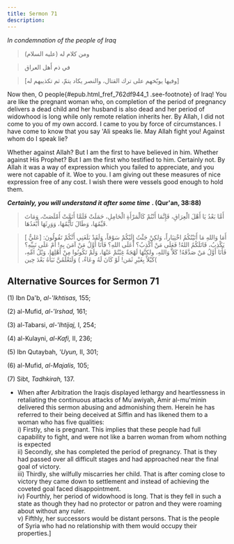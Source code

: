 ```yaml
---
title: Sermon 71
description: 
---
```


*In condemnation of the people of Iraq*

> ومن كلام له (عليه السلام)

> في ذم أَهل العراق

> \[وفيها يوبّخهم على ترك القتال، والنصر يكاد يتمّ، ثم تكذيبهم له\]

Now then, O
people{#epub.html_fref_762df944_1
.see-footnote} of Iraq! You are like the pregnant woman who, on
completion of the period of pregnancy delivers a dead child and her
husband is also dead and her period of widowhood is long while only
remote relation inherits her. By Allah, I did not come to you of my own
accord. I came to you by force of circumstances. I have come to know
that you say 'Ali speaks lie. May Allah fight you! Against whom do I
speak lie?

Whether against Allah? But I am the first to have believed in him.
Whether against His Prophet? But I am the first who testified to him.
Certainly not. By Allah it was a way of expression which you failed to
appreciate, and you were not capable of it. Woe to you. I am giving out
these measures of nice expression free of any cost. I wish there were
vessels good enough to hold them.

***Certainly, you will understand it after some time*** **. (Qur\'an,
38:88)**

> أَمَّا بَعْدُ يَا أَهْلَ الْعِرَاقِ، فَإِنَّمَا أَنْتُمْ كَالْمَرْأَةِ الْحَامِلِ، حَمَلَتْ فَلَمَّا أَتَمَّتْ
> أَمْلَصَتْ، وَمَاتَ قَيِّمُهَا، وَطَالَ تَأَيُّمُهَا، وَوَرِثَهَا أَبْعَدُهَا.

> أَمَا وَاللهِ مَا أَتَيْتُكُمُ اخْتِيَاراً، وَلكِنْ جَئْتُ إِلَيْكُمْ سَوْقاً، وَلَقَدْ بَلَغَنِي أَنَّكُمْ
> تَقُولُونَ: \[عَليٌّ \] يَكْذِبُ، قَاتَلَكُمُ اللهُ! فَعَلَى مَنْ أَكْذِبُ؟ أَعَلَى اللهِ؟ فَأَنَا أَوَّلُ
> مَنْ آمَنَ بِهِ! أَمْ عَلَى نَبِيِّهِ؟ فَأَنَا أَوَّلُ مَنْ صَدَّقَهُ! كَلاَّ وَاللهِ، ولكِنَّهَا لَهْجَةٌ غِبْتُمْ
> عَنْهَا، وَلَمْ تَكُونُوا مِنْ أَهْلِهَا، وَيْلُ امِّهِ، كَيْلاً بِغَيْرِ ثَمَن! لَوْ كَانَ لَهُ وِعَاءٌ، )
> وَلَتَعْلَمُنَّ نَبَأَهُ بَعْدَ حِين(

## Alternative Sources for Sermon 71

\(1\) Ibn Da'b, *al-\'Ikhtisas,* 155;

\(2\) al-Mufid, *al-\'Irshad,* 161;

\(3\) al-Tabarsi, *al-\'Ihtijaj,* I, 254;

\(4\) al-Kulayni, *al-Kafi,* II, 236;

\(5\) Ibn Qutaybah, *'Uyun,* II, 301;

\(6\) al-Mufid, *al-Majalis,* 105;

\(7\) Sibt, *Tadhkirah,* 137.

-  When after
    Arbitration the Iraqis displayed lethargy and heartlessness in
    retaliating the continuous attacks of Mu\`awiyah, Amir al-mu\'minin
    delivered this sermon abusing and admonishing them. Herein he has
    referred to their being deceived at Siffin and has likened them to a
    woman who has five qualities:\
    i) Firstly, she is pregnant. This implies that these people had full
    capability to fight, and were not like a barren woman from whom
    nothing is expected\
    ii) Secondly, she has completed the period of pregnancy. That is
    they had passed over all difficult stages and had approached near
    the final goal of victory.\
    iii) Thirdly, she wilfully miscarries her child. That is after
    coming close to victory they came down to settlement and instead of
    achieving the coveted goal faced disappointment.\
    iv) Fourthly, her period of widowhood is long. That is they fell in
    such a state as though they had no protector or patron and they were
    roaming about without any ruler.\
    v) Fifthly, her successors would be distant persons. That is the
    people of Syria who had no relationship with them would occupy their
    properties.]
